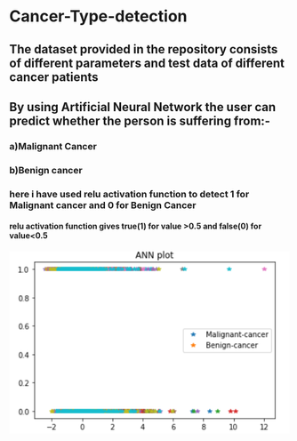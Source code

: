 # Cancer-Type-detection

## The dataset provided in the repository consists of different parameters and test data of different cancer patients
## By using Artificial Neural Network the user can predict whether the person is suffering from:-
### a)Malignant Cancer
### b)Benign cancer

### here i have used relu activation function to detect 1 for Malignant cancer and 0 for Benign Cancer
####  relu activation function gives true(1) for value >0.5  and false(0) for value<0.5
                         
<img src="cancer type plot.png"></img>
